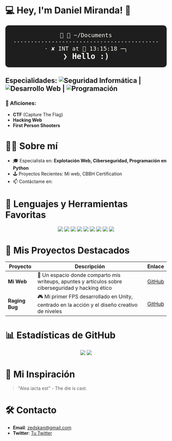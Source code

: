 # 💻 Hey, I'm Daniel Miranda! 👾

<div style="background-color: #1e1e1e; color: #f8f8f2; padding: 20px; border-radius: 10px; font-family: monospace; text-align: center;">
    <span style="font-size: 18px;">  ~/Documents ··········································· ✘ INT at  13:15:18 ─╮</span><br>
    <span style="font-size: 24px; font-weight: bold;">❯ Hello :)</span>
</div>

## Especialidades: ![Seguridad Informática](https://img.shields.io/badge/-Seguridad-34eb8f?style=for-the-badge) | ![Desarrollo Web](https://img.shields.io/badge/-Desarrollo_Web-34cceb?style=for-the-badge) | ![Programación](https://img.shields.io/badge/-Programación-eb34d2?style=for-the-badge)

### 👾 Aficiones:
- **CTF** (Capture The Flag)
- **Hacking Web**
- **First Person Shooters**

# 🧑‍💻 Sobre mí
- 🎓 Especialista en: **Explotación Web, Ciberseguridad, Programación en Python**
- 🕹️ Proyectos Recientes: Mi web, CBBH Certification
- 📫 Contáctame en:

# 🔧 Lenguajes y Herramientas Favoritas
<p align="center">
  <img src="https://img.shields.io/badge/-Python-000?logo=python&logoColor=34eb98&style=for-the-badge" />
  <img src="https://img.shields.io/badge/-JavaScript-000?logo=javascript&logoColor=34cceb&style=for-the-badge" />
  <img src="https://img.shields.io/badge/-Linux-000?logo=linux&logoColor=ff34cb&style=for-the-badge" />
  <img src="https://img.shields.io/badge/-Burp_Suite-000?logo=burp-suite&logoColor=orange&style=for-the-badge" />
  <img src="https://img.shields.io/badge/-OWASP_ZAP-000?logo=owasp&logoColor=34cceb&style=for-the-badge" />
  <img src="https://img.shields.io/badge/-SQLmap-000?logo=sqlite&logoColor=34eb98&style=for-the-badge" />
  <img src="https://img.shields.io/badge/-Nmap-000?logo=nmap&logoColor=ff34cb&style=for-the-badge" />
  <img src="https://img.shields.io/badge/-Sublist3r-000?logo=python&logoColor=34eb98&style=for-the-badge" />
  <img src="https://img.shields.io/badge/-Dirb-000?logo=gnu-bash&logoColor=34cceb&style=for-the-badge" />
</p>

# 🚀 Mis Proyectos Destacados
| Proyecto                          | Descripción                                                         | Enlace   |
|-----------------------------------|---------------------------------------------------------------------|----------|
| **Mi Web**                        | 📜 Un espacio donde comparto mis writeups, apuntes y artículos sobre ciberseguridad y hacking ético | [GitHub](#) |
| **Raging Bug**                    | 🎮 Mi primer FPS desarrollado en Unity, centrado en la acción y el diseño creativo de niveles | [GitHub](#) |



# 📊 Estadísticas de GitHub
<p align="center">
  <img src="https://github-readme-stats.vercel.app/api?username=tu-usuario&show_icons=true&theme=highcontrast&title_color=34eb8f&text_color=c9d1d9&icon_color=34cceb&bg_color=000000" />
  <img src="https://github-readme-stats.vercel.app/api/top-langs/?username=tu-usuario&layout=compact&theme=highcontrast&title_color=34eb8f&text_color=c9d1d9&bg_color=000000" />
</p>

# 🎯 Mi Inspiración
> "Alea iacta est" - The die is cast.

# 🛠️ Contacto
- **Email**: [zedskan@gmail.com](mailto:zedskan@gmail.com)
- **Twitter**: [Tu Twitter](#)
